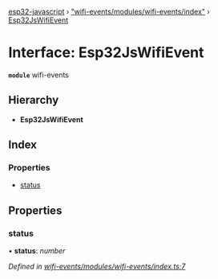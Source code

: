 [esp32-javascript](../README.md) › ["wifi-events/modules/wifi-events/index"](../modules/_wifi_events_modules_wifi_events_index_.md) › [Esp32JsWifiEvent](_wifi_events_modules_wifi_events_index_.esp32jswifievent.md)

# Interface: Esp32JsWifiEvent

**`module`** wifi-events

## Hierarchy

* **Esp32JsWifiEvent**

## Index

### Properties

* [status](_wifi_events_modules_wifi_events_index_.esp32jswifievent.md#status)

## Properties

###  status

• **status**: *number*

*Defined in [wifi-events/modules/wifi-events/index.ts:7](https://github.com/marcelkottmann/esp32-javascript/blob/2b53f2e/components/wifi-events/modules/wifi-events/index.ts#L7)*
